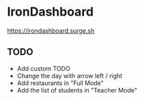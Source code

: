 # IronDashboard

https://irondashboard.surge.sh

## TODO
- Add custom TODO
- Change the day with arrow left / right
- Add restaurants in "Full Mode"
- Add the list of students in "Teacher Mode"